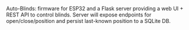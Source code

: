 Auto-Blinds:
    firmware for ESP32 and a Flask server providing a web UI + REST API to control blinds. 
    Server will expose endpoints for open/close/position and persist last-known position to a SQLite DB.
